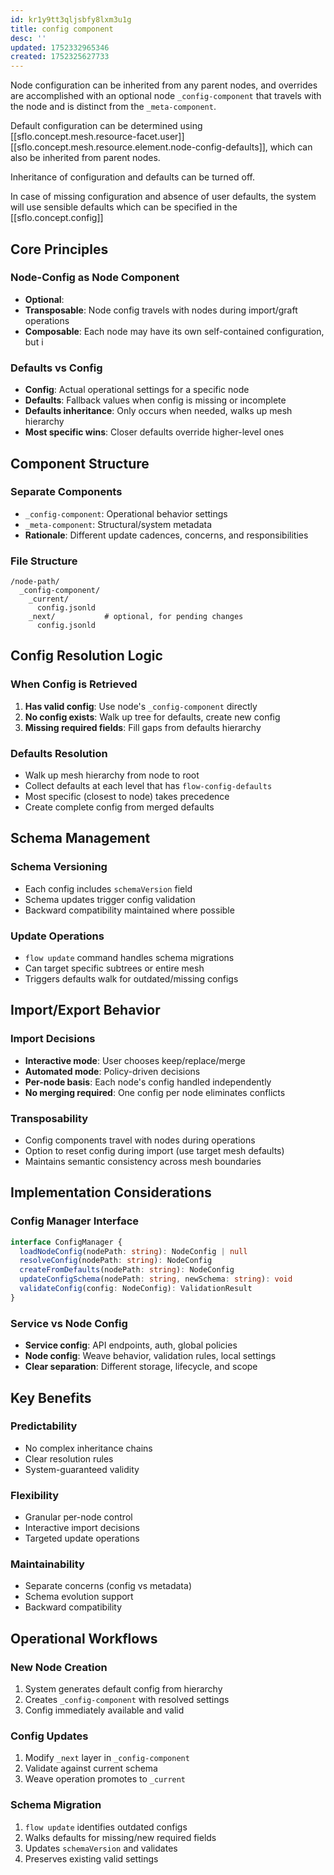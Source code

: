```yaml
---
id: kr1y9tt3qljsbfy8lxm3u1g
title: config component
desc: ''
updated: 1752332965346
created: 1752325627733
---
```



Node configuration can be inherited from any parent nodes, and overrides are accomplished with an optional node `_config-component` that travels with the node and is distinct from the `_meta-component`.

Default configuration can be determined using [[sflo.concept.mesh.resource-facet.user]] [[sflo.concept.mesh.resource.element.node-config-defaults]], which can also be inherited from parent nodes. 

Inheritance of configuration and defaults can be turned off. 

In case of missing configuration and absence of user defaults, the system will use sensible defaults which can be specified in the [[sflo.concept.config]]

## Core Principles

### Node-Config as Node Component
- **Optional**: 
- **Transposable**: Node config travels with nodes during import/graft operations
- **Composable**: Each node may have its own self-contained configuration, but i

### Defaults vs Config
- **Config**: Actual operational settings for a specific node
- **Defaults**: Fallback values when config is missing or incomplete
- **Defaults inheritance**: Only occurs when needed, walks up mesh hierarchy
- **Most specific wins**: Closer defaults override higher-level ones

## Component Structure

### Separate Components
- `_config-component`: Operational behavior settings
- `_meta-component`: Structural/system metadata
- **Rationale**: Different update cadences, concerns, and responsibilities

### File Structure
```
/node-path/
  _config-component/
    _current/
      config.jsonld
    _next/           # optional, for pending changes
      config.jsonld
```

## Config Resolution Logic

### When Config is Retrieved
1. **Has valid config**: Use node's `_config-component` directly
2. **No config exists**: Walk up tree for defaults, create new config
3. **Missing required fields**: Fill gaps from defaults hierarchy

### Defaults Resolution
- Walk up mesh hierarchy from node to root
- Collect defaults at each level that has `flow-config-defaults`
- Most specific (closest to node) takes precedence
- Create complete config from merged defaults

## Schema Management

### Schema Versioning
- Each config includes `schemaVersion` field
- Schema updates trigger config validation
- Backward compatibility maintained where possible

### Update Operations
- `flow update` command handles schema migrations
- Can target specific subtrees or entire mesh
- Triggers defaults walk for outdated/missing configs

## Import/Export Behavior

### Import Decisions
- **Interactive mode**: User chooses keep/replace/merge
- **Automated mode**: Policy-driven decisions
- **Per-node basis**: Each node's config handled independently
- **No merging required**: One config per node eliminates conflicts

### Transposability
- Config components travel with nodes during operations
- Option to reset config during import (use target mesh defaults)
- Maintains semantic consistency across mesh boundaries

## Implementation Considerations

### Config Manager Interface
```typescript
interface ConfigManager {
  loadNodeConfig(nodePath: string): NodeConfig | null
  resolveConfig(nodePath: string): NodeConfig
  createFromDefaults(nodePath: string): NodeConfig
  updateConfigSchema(nodePath: string, newSchema: string): void
  validateConfig(config: NodeConfig): ValidationResult
}
```

### Service vs Node Config
- **Service config**: API endpoints, auth, global policies
- **Node config**: Weave behavior, validation rules, local settings
- **Clear separation**: Different storage, lifecycle, and scope

## Key Benefits

### Predictability
- No complex inheritance chains
- Clear resolution rules
- System-guaranteed validity

### Flexibility
- Granular per-node control
- Interactive import decisions
- Targeted update operations

### Maintainability
- Separate concerns (config vs metadata)
- Schema evolution support
- Backward compatibility

## Operational Workflows

### New Node Creation
1. System generates default config from hierarchy
2. Creates `_config-component` with resolved settings
3. Config immediately available and valid

### Config Updates
1. Modify `_next` layer in `_config-component`
2. Validate against current schema
3. Weave operation promotes to `_current`

### Schema Migration
1. `flow update` identifies outdated configs
2. Walks defaults for missing/new required fields
3. Updates `schemaVersion` and validates
4. Preserves existing valid settings